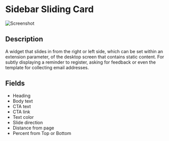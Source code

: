 # Sidebar Sliding Card

![Screenshot](https://github.com/optimizely/extension-library/blob/master/Sidebar%20Sliding%20Card/screenshot.png)

## Description

A widget that slides in from the right or left side, which can be set within an extension parameter, of the desktop screen that contains static content. For subtly displaying a reminder to register, asking for feedback or even the template for collecting email addresses. 

## Fields

* Heading
* Body text
* CTA text
* CTA link
* Text color
* Slide direction
* Distance from page
* Percent from Top or Bottom



